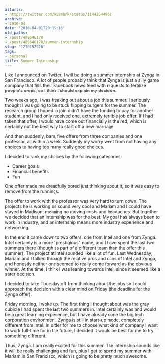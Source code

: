 ```yaml
---
alturls:
- https://twitter.com/bismark/status/11442644962
archive:
- 2010-04
date: '2010-04-01T20:15:16'
old_paths:
- /post/489646178
- /post/489646178/summer-internship
slug: '1270152916'
tags:
- personal
title: Summer Internship
---
```


Like I announced on Twitter, I will be doing a summer internship at
[Zynga][1] in San Francisco.  A lot of people probably think that Zynga is
just a silly game company that fills their Facebook news feed with
requests to fertilize people's crops, so I think I should explain my
decision.

Two weeks ago, I was freaking out about a job this summer.  I seriously
thought I was going to be stuck flipping burgers for the summer.  The
research group I hoped to join didn't have the funding to pay for another
student, and I had only received one, extremely terrible job offer.  If
I had taken that offer, I would have come out financially in the red,
which is certainly not the best way to start off a new marriage.

And then suddenly, bam, five offers from three companies and one
professor, all within a week.  Suddenly my worry went from not having any
choices to having too many really good choices.

I decided to rank my choices by the following categories:

- Career goals
- Financial benefits
- Fun

One offer made me dreadfully bored just thinking about it, so it was easy
to remove from the runnings.

The offer to work with the professor was very hard to turn down.  The
projects he is working on sound very cool and Mariam and I could have
stayed in Madison, meaning no moving costs and headaches.  But together we
decided that an internship was for the best.  My goal has always been to
work in industry, and an internship means more industry experience and
networking.

In the end it came down to two offers: one from Intel and one from Zynga.
Intel certainly is a more "prestigious" name, and I have spent the last
two summers there (though as part of a different team than the offer this
summer).  The project at Intel sounded like a lot of fun.  Last Wednesday,
Mariam and I talked through the relative pros and cons of Intel and Zynga,
and honestly neither one seemed to really come forward as the obvious
winner.  At the time, I think I was leaning towards Intel, since it seemed
like a safer decision.

I decided to take Thursday off from thinking about the jobs so I could
approach the decision with a clear mind on Friday (the deadline for the
Zynga offer).  

Friday morning, I woke up.  The first thing I thought about was the gray
cubicle I had spent the last two summers in.  Intel certainly was and
would be a great learning experience, but I have already done the big tech
corporation environment.  Zynga is still in start-up mode, completely
different from Intel.  In order for me to choose what kind of company
I want to work full-time for in the future, I decided it would be best for
me to try something different.

Thus, Zynga.  I am really excited for this summer.  The internship sounds
like it will be really challenging and fun, plus I get to spend my summer
with Mariam in San Francisco, which is going to be pretty much awesome.

[1]: http://www.zynga.com/
